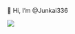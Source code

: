 👋 Hi, I’m @Junkai336

<img src="https://img.shields.io/badge/Typescript-3178C6?style=flat&logo=typescript&logoColor=white"/>
